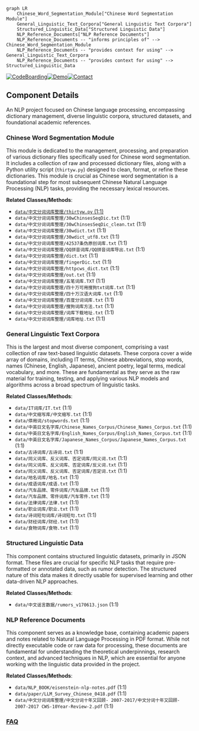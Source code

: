 ```mermaid
graph LR
    Chinese_Word_Segmentation_Module["Chinese Word Segmentation Module"]
    General_Linguistic_Text_Corpora["General Linguistic Text Corpora"]
    Structured_Linguistic_Data["Structured Linguistic Data"]
    NLP_Reference_Documents["NLP Reference Documents"]
    NLP_Reference_Documents -- "informs principles of" --> Chinese_Word_Segmentation_Module
    NLP_Reference_Documents -- "provides context for using" --> General_Linguistic_Text_Corpora
    NLP_Reference_Documents -- "provides context for using" --> Structured_Linguistic_Data
```
[![CodeBoarding](https://img.shields.io/badge/Generated%20by-CodeBoarding-9cf?style=flat-square)](https://github.com/CodeBoarding/GeneratedOnBoardings)[![Demo](https://img.shields.io/badge/Try%20our-Demo-blue?style=flat-square)](https://www.codeboarding.org/demo)[![Contact](https://img.shields.io/badge/Contact%20us%20-%20contact@codeboarding.org-lightgrey?style=flat-square)](mailto:contact@codeboarding.org)

## Component Details

An NLP project focused on Chinese language processing, encompassing dictionary management, diverse linguistic corpora, structured datasets, and foundational academic references.

### Chinese Word Segmentation Module
This module is dedicated to the management, processing, and preparation of various dictionary files specifically used for Chinese word segmentation. It includes a collection of raw and processed dictionary files, along with a Python utility script (`thirtyw.py`) designed to clean, format, or refine these dictionaries. This module is crucial as Chinese word segmentation is a foundational step for most subsequent Chinese Natural Language Processing (NLP) tasks, providing the necessary lexical resources.


**Related Classes/Methods**:

- <a href="https://github.com/fighting41love/funNLP/blob/master/data/中文分词词库整理/thirtyw.py#L1-L1" target="_blank" rel="noopener noreferrer">`data/中文分词词库整理/thirtyw.py` (1:1)</a>
- `data/中文分词词库整理/30wChinsesSeqDic.txt` (1:1)
- `data/中文分词词库整理/30wChinsesSeqDic_clean.txt` (1:1)
- `data/中文分词词库整理/30wdict.txt` (1:1)
- `data/中文分词词库整理/30wdict_utf8.txt` (1:1)
- `data/中文分词词库整理/42537条伪原创词库.txt` (1:1)
- `data/中文分词词库整理/QQ拼音词库/QQ拼音词库导出.txt` (1:1)
- `data/中文分词词库整理/dict.txt` (1:1)
- `data/中文分词词库整理/fingerDic.txt` (1:1)
- `data/中文分词词库整理/httpcws_dict.txt` (1:1)
- `data/中文分词词库整理/out.txt` (1:1)
- `data/中文分词词库整理/五笔词库.TXT` (1:1)
- `data/中文分词词库整理/四十万可用搜狗txt词库.txt` (1:1)
- `data/中文分词词库整理/四十万汉语大词库.txt` (1:1)
- `data/中文分词词库整理/百度分词词库.txt` (1:1)
- `data/中文分词词库整理/搜狗词库方法.txt` (1:1)
- `data/中文分词词库整理/词库下载地址.txt` (1:1)
- `data/中文分词词库整理/词库地址.txt` (1:1)


### General Linguistic Text Corpora
This is the largest and most diverse component, comprising a vast collection of raw text-based linguistic datasets. These corpora cover a wide array of domains, including IT terms, Chinese abbreviations, stop words, names (Chinese, English, Japanese), ancient poetry, legal terms, medical vocabulary, and more. These are fundamental as they serve as the raw material for training, testing, and applying various NLP models and algorithms across a broad spectrum of linguistic tasks.


**Related Classes/Methods**:

- `data/IT词库/IT.txt` (1:1)
- `data/中文缩写库/中文缩写.txt` (1:1)
- `data/停用词/stopwords.txt` (1:1)
- `data/中英日文名字库/Chinese_Names_Corpus/Chinese_Names_Corpus.txt` (1:1)
- `data/中英日文名字库/English_Names_Corpus/English_Names_Corpus.txt` (1:1)
- `data/中英日文名字库/Japanese_Names_Corpus/Japanese_Names_Corpus.txt` (1:1)
- `data/古诗词库/古诗词.txt` (1:1)
- `data/同义词库、反义词库、否定词库/同义词.txt` (1:1)
- `data/同义词库、反义词库、否定词库/反义词.txt` (1:1)
- `data/同义词库、反义词库、否定词库/否定词.txt` (1:1)
- `data/地名词库/地名.txt` (1:1)
- `data/成语词库/成语.txt` (1:1)
- `data/汽车品牌、零件词库/汽车品牌.txt` (1:1)
- `data/汽车品牌、零件词库/汽车零件.txt` (1:1)
- `data/法律词库/法律.txt` (1:1)
- `data/职业词库/职业.txt` (1:1)
- `data/诗词短句词库/诗词短句.txt` (1:1)
- `data/财经词库/财经.txt` (1:1)
- `data/食物词库/食物.txt` (1:1)


### Structured Linguistic Data
This component contains structured linguistic datasets, primarily in JSON format. These files are crucial for specific NLP tasks that require pre-formatted or annotated data, such as rumor detection. The structured nature of this data makes it directly usable for supervised learning and other data-driven NLP approaches.


**Related Classes/Methods**:

- `data/中文谣言数据/rumors_v170613.json` (1:1)


### NLP Reference Documents
This component serves as a knowledge base, containing academic papers and notes related to Natural Language Processing in PDF format. While not directly executable code or raw data for processing, these documents are fundamental for understanding the theoretical underpinnings, research context, and advanced techniques in NLP, which are essential for anyone working with the linguistic data provided in the project.


**Related Classes/Methods**:

- `data/NLP_BOOK/eisenstein-nlp-notes.pdf` (1:1)
- `data/paper/LLM_Survey_Chinese_0418.pdf` (1:1)
- `data/中文分词词库整理/中文分词十年又回顾- 2007-2017/中文分词十年又回顾- 2007-2017 CWS-10Year-Review-2.pdf` (1:1)




### [FAQ](https://github.com/CodeBoarding/GeneratedOnBoardings/tree/main?tab=readme-ov-file#faq)